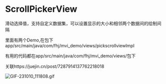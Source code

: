# ScrollPickerView

滑动选择值，支持自定义数据集，可以设置显示的大小和相邻两个数据间的绘制间隔

里面有两个Demo,在包下app/src/main/java/com/fhj/mvi_demo/views/pickscrollviewImpl

有用的代码都在app/src/main/java/com/fhj/mvi_demo/views/包下

关联https://juejin.cn/post/7287914137762218018

![GIF-231010_111808.gif](https://p1-juejin.byteimg.com/tos-cn-i-k3u1fbpfcp/b27118ae45cd470cbfd1a8a38ccc19bd~tplv-k3u1fbpfcp-jj-mark:0:0:0:0:q75.image#?w=270&h=600&s=1149324&e=gif&f=150&b=000000)
